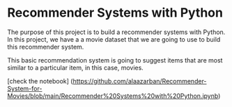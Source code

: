 # Recommender Systems with Python
The purpose of this project is to build a recommender systems with Python. In this project, we have a a movie dataset that we are going to use to build this recommender system.

This basic recommendation system is going to suggest items that are most similar to a particular item, in this case, movies. 

[check the notebook] (https://github.com/alaazarban/Recommender-System-for-Movies/blob/main/Recommender%20Systems%20with%20Python.ipynb)

